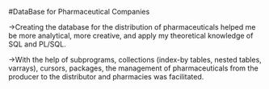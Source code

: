 #DataBase for Pharmaceutical Companies 

->Creating the database for the distribution of pharmaceuticals helped me be more analytical, more creative,
and apply my theoretical knowledge of SQL and PL/SQL.

->With the help of subprograms, collections (index-by tables, nested tables, varrays), cursors, packages, the
management of pharmaceuticals from the producer to the distributor and pharmacies was facilitated.
